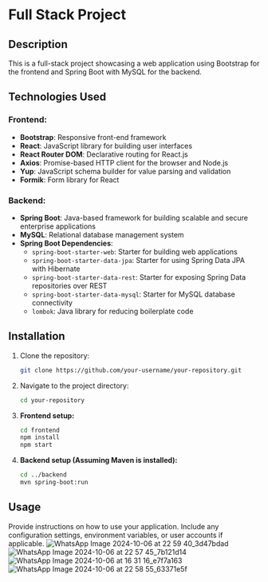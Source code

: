 # Full Stack Project

## Description

This is a full-stack project showcasing a web application using Bootstrap for the frontend and Spring Boot with MySQL for the backend.

## Technologies Used

### Frontend:

- **Bootstrap**: Responsive front-end framework
- **React**: JavaScript library for building user interfaces
- **React Router DOM**: Declarative routing for React.js
- **Axios**: Promise-based HTTP client for the browser and Node.js
- **Yup**: JavaScript schema builder for value parsing and validation
- **Formik**: Form library for React

### Backend:

- **Spring Boot**: Java-based framework for building scalable and secure enterprise applications
- **MySQL**: Relational database management system
- **Spring Boot Dependencies**:
  - `spring-boot-starter-web`: Starter for building web applications
  - `spring-boot-starter-data-jpa`: Starter for using Spring Data JPA with Hibernate
  - `spring-boot-starter-data-rest`: Starter for exposing Spring Data repositories over REST
  - `spring-boot-starter-data-mysql`: Starter for MySQL database connectivity
  - `lombok`: Java library for reducing boilerplate code

## Installation

1. Clone the repository:

    ```bash
    git clone https://github.com/your-username/your-repository.git
    ```

2. Navigate to the project directory:

    ```bash
    cd your-repository
    ```

3. **Frontend setup:**

    ```bash
    cd frontend
    npm install
    npm start
    ```

4. **Backend setup (Assuming Maven is installed):**

    ```bash
    cd ../backend
    mvn spring-boot:run
    ```

## Usage

Provide instructions on how to use your application. Include any configuration settings, environment variables, or user accounts if applicable.
![WhatsApp Image 2024-10-06 at 22 59 40_3d47bdad](https://github.com/user-attachments/assets/dfe6b586-4863-43e1-b089-f86e1591b5f1)
![WhatsApp Image 2024-10-06 at 22 57 45_7b121d14](https://github.com/user-attachments/assets/975645d7-6a50-434e-9e89-11cd84bee361)
![WhatsApp Image 2024-10-06 at 16 31 16_e7f7a163](https://github.com/user-attachments/assets/89f058c1-4853-4725-bd73-f11fc44070c9)
![WhatsApp Image 2024-10-06 at 22 58 55_63371e5f](https://github.com/user-attachments/assets/9ce037bc-1640-40ea-ac44-d2ec1278f402)






